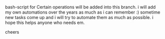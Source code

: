 bash-script for Certain operations will be added into this branch.
i will add my own automations over the years as much as i can remember :)
sometime new tasks come up and i will try to automate them as much as possible. i hope this helps anyone who needs em.

cheers
